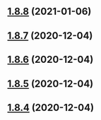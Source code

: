 ## [1.8.8](https://github.com/dds/aoc2019/compare/v1.8.7...v1.8.8) (2021-01-06)



## [1.8.7](https://github.com/dds/aoc2019/compare/v1.8.6...v1.8.7) (2020-12-04)



## [1.8.6](https://github.com/dds/aoc2019/compare/v1.8.5...v1.8.6) (2020-12-04)



## [1.8.5](https://github.com/dds/aoc2019/compare/v1.8.4...v1.8.5) (2020-12-04)



## [1.8.4](https://github.com/dds/aoc2019/compare/v1.8.3...v1.8.4) (2020-12-04)



